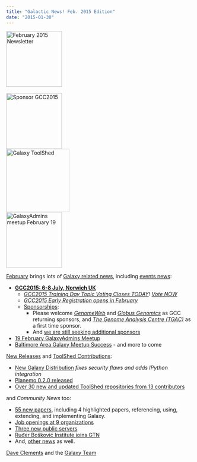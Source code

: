 ```yaml
---
title: "Galactic News! Feb. 2015 Edition"
date: "2015-01-30"
---
```

<div class='right'><div class='center'>
<a href='/galaxy-updates/2015-02/'><img src="/images/logos/GalaxyUpdate200.png" alt="February 2015 Newsletter" width=150 /></a><br /><br />
<a href='/galaxy-updates/2015-02/#gcc2015-6-8-july-norwich-uk'><img src="/images/logos/GCC2015LogoWide600.png" alt="Sponsor GCC2015" width="150" /></a><br />
<a href='/galaxy-updates/2015-02/#toolshed-contributions'><img src="/images/logos/ToolShed.jpg" alt="Galaxy ToolShed" width=170 /></a><br />
<a href='/galaxy-updates/2015-02/#19-february-galaxyadmins-meetup'><img src="/images/logos/GalaxyAdmins.png" alt="GalaxyAdmins meetup February 19" width="150" /></a></div>
</div>

[February](/galaxy-updates/2015-02/) brings lots of [Galaxy related news](/galaxy-updates/2015-02/), including [events news](/galaxy-updates/2015-02/#events):

* **[GCC2015: 6-8 July, Norwich UK](/galaxy-updates/2015-02/#gcc2015-6-8-july-norwich-uk)**
  * *[GCC2015 Training Day Topic Voting Closes TODAY](/galaxy-updates/2015-02/#training-day-topic-voting-closes-today)! [Vote NOW](http://bit.ly/gcc2015vote)*
  * *[GCC2015 Early Registration opens in February](/galaxy-updates/2015-02/#early-registration-opens-in-february)*
  * [Sponsorships](/galaxy-updates/2015-02/#sponsorships):
    * Please welcome *[GenomeWeb](/galaxy-updates/2015-02/#genomeweb)* and *[Globus Genomics](/galaxy-updates/2015-02/#globus-genomics)* as GCC returning sponsors, and *[The Genome Analysis Centre (TGAC)](/galaxy-updates/2015-02/#the-genome-analysis-centre-tgac)* as a first time sponsor.
    * And [we are still seeking additional sponsors](/galaxy-updates/2015-02/#call-for-sponsors)
* [19 February GalaxyAdmins Meetup](/galaxy-updates/2015-02/#19-february-galaxyadmins-meetup)
* [Baltimore Area Galaxy Meetup Success](/galaxy-updates/2015-02/#january-baltimore-area-galaxy-meetup-report) - and more to come

[New Releases](/galaxy-updates/2015-02/#new-releases) and [ToolShed Contributions](/galaxy-updates/2015-02/#toolshed-contributions):

* [New Galaxy Distribution](/galaxy-updates/2015-02/#galaxy-20150113-distribution) *fixes security flaws and adds IPython integration*
* [Planemo 0.2.0 released](/galaxy-updates/2015-02/#planemo-020)
* [Over 30 new and updated ToolShed repositories from 13 contributors](/galaxy-updates/2015-02/#toolshed-contributions)

and *Community News* too:

* [55 new papers](/galaxy-updates/2015-02/#new-papers), including 4 highlighted papers, referencing, using, extending, and implementing Galaxy.
* [Job openings at 9 organizations](/galaxy-updates/2015-02/#whos-hiring)
* [Three new public servers](/galaxy-updates/2015-02/#new-public-servers)
* [Ruđer Bošković Institute joins GTN](/galaxy-updates/2015-02/#new-gtn-member-ruđer-bošković-institute)
* And, [other news](/galaxy-updates/2015-02/#other-news) as well.

[Dave Clements](/people/dave-clements/) and the [Galaxy Team](/galaxy-team/)
